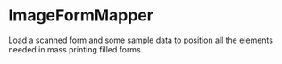 # ImageFormMapper
Load a scanned form and some sample data to position all the elements needed in mass printing filled forms.
